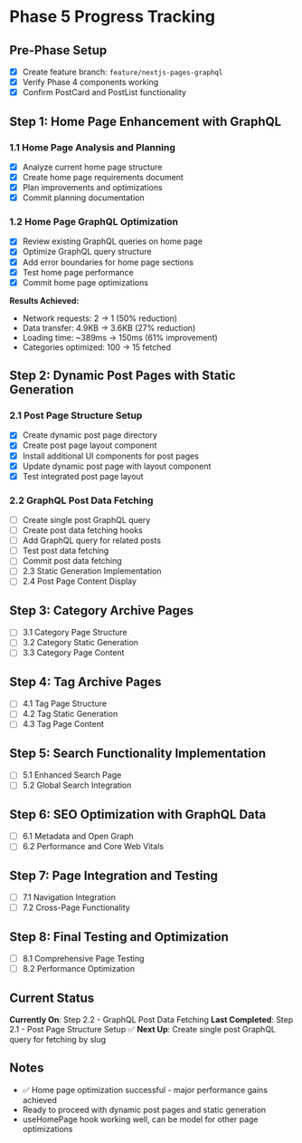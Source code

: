 # Phase 5 Progress Tracking

## Pre-Phase Setup
- [x] Create feature branch: `feature/nextjs-pages-graphql`
- [x] Verify Phase 4 components working
- [x] Confirm PostCard and PostList functionality

## Step 1: Home Page Enhancement with GraphQL

### 1.1 Home Page Analysis and Planning
- [x] Analyze current home page structure
- [x] Create home page requirements document  
- [x] Plan improvements and optimizations
- [x] Commit planning documentation

### 1.2 Home Page GraphQL Optimization
- [x] Review existing GraphQL queries on home page
- [x] Optimize GraphQL query structure  
- [x] Add error boundaries for home page sections
- [x] Test home page performance
- [x] Commit home page optimizations

**Results Achieved:**
- Network requests: 2 → 1 (50% reduction)
- Data transfer: 4.9KB → 3.6KB (27% reduction)
- Loading time: ~389ms → 150ms (61% improvement)
- Categories optimized: 100 → 15 fetched

## Step 2: Dynamic Post Pages with Static Generation

### 2.1 Post Page Structure Setup
- [x] Create dynamic post page directory
- [x] Create post page layout component  
- [x] Install additional UI components for post pages
- [x] Update dynamic post page with layout component
- [x] Test integrated post page layout

### 2.2 GraphQL Post Data Fetching
- [ ] Create single post GraphQL query
- [ ] Create post data fetching hooks
- [ ] Add GraphQL query for related posts
- [ ] Test post data fetching
- [ ] Commit post data fetching
- [ ] 2.3 Static Generation Implementation
- [ ] 2.4 Post Page Content Display

## Step 3: Category Archive Pages
- [ ] 3.1 Category Page Structure
- [ ] 3.2 Category Static Generation
- [ ] 3.3 Category Page Content

## Step 4: Tag Archive Pages
- [ ] 4.1 Tag Page Structure
- [ ] 4.2 Tag Static Generation
- [ ] 4.3 Tag Page Content

## Step 5: Search Functionality Implementation
- [ ] 5.1 Enhanced Search Page
- [ ] 5.2 Global Search Integration

## Step 6: SEO Optimization with GraphQL Data
- [ ] 6.1 Metadata and Open Graph
- [ ] 6.2 Performance and Core Web Vitals

## Step 7: Page Integration and Testing
- [ ] 7.1 Navigation Integration
- [ ] 7.2 Cross-Page Functionality

## Step 8: Final Testing and Optimization
- [ ] 8.1 Comprehensive Page Testing
- [ ] 8.2 Performance Optimization

## Current Status
**Currently On**: Step 2.2 - GraphQL Post Data Fetching
**Last Completed**: Step 2.1 - Post Page Structure Setup ✅
**Next Up**: Create single post GraphQL query for fetching by slug

## Notes
- ✅ Home page optimization successful - major performance gains achieved
- Ready to proceed with dynamic post pages and static generation
- useHomePage hook working well, can be model for other page optimizations